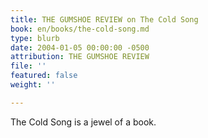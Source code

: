 ```yaml
---
title: THE GUMSHOE REVIEW on The Cold Song
book: en/books/the-cold-song.md
type: blurb
date: 2004-01-05 00:00:00 -0500
attribution: THE GUMSHOE REVIEW
file: ''
featured: false
weight: ''

---
```

The Cold Song is a jewel of a book.